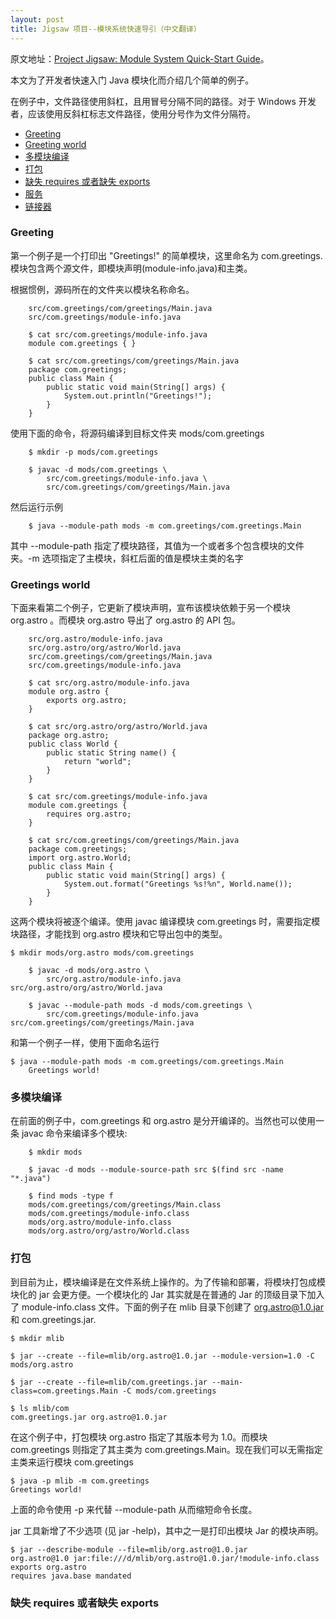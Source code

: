 ```yaml
---
layout: post
title: Jigsaw 项目--模块系统快速导引（中文翻译）
---
```


原文地址：[Project Jigsaw: Module System Quick-Start Guide](http://openjdk.java.net/projects/jigsaw/quick-start)。

本文为了开发者快速入门 Java 模块化而介绍几个简单的例子。

在例子中，文件路径使用斜杠，且用冒号分隔不同的路径。对于 Windows 开发者，应该使用反斜杠标志文件路径，使用分号作为文件分隔符。

* [Greeting](#greetings)
* [Greeting world](#gworld)
* [多模块编译](#multi-module)
* [打包](#packaging)
* [缺失 requires 或者缺失 exports](#missing)
* [服务](#service)
* [链接器](#linker)

### <span id="greetings">Greeting</span>

第一个例子是一个打印出 "Greetings!" 的简单模块，这里命名为 com.greetings. 模块包含两个源文件，即模块声明(module-info.java)和主类。

根据惯例，源码所在的文件夹以模块名称命名。

```
	src/com.greetings/com/greetings/Main.java
	src/com.greetings/module-info.java

	$ cat src/com.greetings/module-info.java
	module com.greetings { }

	$ cat src/com.greetings/com/greetings/Main.java
	package com.greetings;
	public class Main {
		public static void main(String[] args) {
			System.out.println("Greetings!");
		}
	}
```

使用下面的命令，将源码编译到目标文件夹 mods/com.greetings

```
	$ mkdir -p mods/com.greetings

	$ javac -d mods/com.greetings \
		src/com.greetings/module-info.java \
		src/com.greetings/com/greetings/Main.java
```

然后运行示例

```
	$ java --module-path mods -m com.greetings/com.greetings.Main
```

其中 --module-path 指定了模块路径，其值为一个或者多个包含模块的文件夹。-m 选项指定了主模块，斜杠后面的值是模块主类的名字

### <span id="gworld">Greetings world</span>

下面来看第二个例子，它更新了模块声明，宣布该模块依赖于另一个模块 org.astro 。而模块 org.astro 导出了 org.astro 的 API 包。

```
    src/org.astro/module-info.java
    src/org.astro/org/astro/World.java
    src/com.greetings/com/greetings/Main.java
    src/com.greetings/module-info.java

    $ cat src/org.astro/module-info.java
    module org.astro {
        exports org.astro;
    }

    $ cat src/org.astro/org/astro/World.java
    package org.astro;
    public class World {
        public static String name() {
            return "world";
        }
    }

    $ cat src/com.greetings/module-info.java
    module com.greetings {
        requires org.astro;
    }

    $ cat src/com.greetings/com/greetings/Main.java
    package com.greetings;
    import org.astro.World;
    public class Main {
        public static void main(String[] args) {
            System.out.format("Greetings %s!%n", World.name());
        }
    }
```

这两个模块将被逐个编译。使用 javac 编译模块 com.greetings 时，需要指定模块路径，才能找到 org.astro 模块和它导出包中的类型。

```
$ mkdir mods/org.astro mods/com.greetings

    $ javac -d mods/org.astro \
        src/org.astro/module-info.java src/org.astro/org/astro/World.java

    $ javac --module-path mods -d mods/com.greetings \
        src/com.greetings/module-info.java src/com.greetings/com/greetings/Main.java
```

和第一个例子一样，使用下面命名运行

```
$ java --module-path mods -m com.greetings/com.greetings.Main
    Greetings world!
```

### <span id="multi-module">多模块编译</span>

在前面的例子中，com.greetings 和 org.astro 是分开编译的。当然也可以使用一条 javac 命令来编译多个模块:

```
    $ mkdir mods

    $ javac -d mods --module-source-path src $(find src -name "*.java")

    $ find mods -type f
    mods/com.greetings/com/greetings/Main.class
    mods/com.greetings/module-info.class
    mods/org.astro/module-info.class
    mods/org.astro/org/astro/World.class
```

### <span id = "packaging">打包</span>

到目前为止，模块编译是在文件系统上操作的。为了传输和部署，将模块打包成模块化的 jar 会更方便。一个模块化的 Jar 其实就是在普通的 Jar 的顶级目录下加入了 module-info.class 文件。下面的例子在 mlib 目录下创建了 org.astro@1.0.jar 和 com.greetings.jar.

```
$ mkdir mlib

$ jar --create --file=mlib/org.astro@1.0.jar --module-version=1.0 -C mods/org.astro

$ jar --create --file=mlib/com.greetings.jar --main-class=com.greetings.Main -C mods/com.greetings

$ ls mlib/com
com.greetings.jar org.astro@1.0.jar
```

在这个例子中，打包模块 org.astro 指定了其版本号为 1.0。而模块 com.greetings 则指定了其主类为 com.greetings.Main。现在我们可以无需指定主类来运行模块 com.greetings

```
$ java -p mlib -m com.greetings
Greetings world!
```

上面的命令使用 -p 来代替 --module-path 从而缩短命令长度。

jar 工具新增了不少选项 (见 jar -help)，其中之一是打印出模块 Jar 的模块声明。

```
$ jar --describe-module --file=mlib/org.astro@1.0.jar
org.astro@1.0 jar:file:///d/mlib/org.astro@1.0.jar/!module-info.class
exports org.astro
requires java.base mandated
```

### <span id = "missing">缺失 requires 或者缺失 exports</span>

















